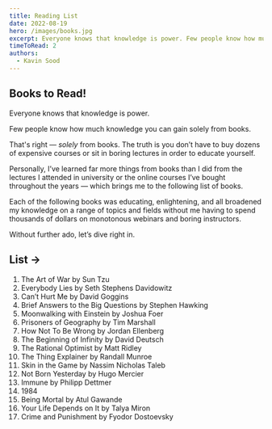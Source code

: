 ```yaml
---
title: Reading List
date: 2022-08-19
hero: /images/books.jpg
excerpt: Everyone knows that knowledge is power. Few people know how much knowledge you can gain solely from books.
timeToRead: 2
authors:
  - Kavin Sood
---
```


## Books to Read!

Everyone knows that knowledge is power.

Few people know how much knowledge you can gain solely from books.

That's right — *solely* from books. The truth is you don’t have to buy dozens of expensive courses or sit in boring lectures in order to educate yourself.

Personally, I’ve learned far more things from books than I did from the lectures I attended in university or the online courses I’ve bought throughout the years — which brings me to the following list of books.

Each of the following books was educating, enlightening, and all broadened my knowledge on a range of topics and fields without me having to spend thousands of dollars on monotonous webinars and boring instructors.

Without further ado, let’s dive right in.

## List →

1. The Art of War by Sun Tzu
2. Everybody Lies by Seth Stephens Davidowitz
3. Can’t Hurt Me by David Goggins
4. Brief Answers to the Big Questions by Stephen Hawking
5. Moonwalking with Einstein by Joshua Foer
6. Prisoners of Geography by Tim Marshall
7. How Not To Be Wrong by Jordan Ellenberg
8. The Beginning of Infinity by David Deutsch
9. The Rational Optimist by Matt Ridley
10. The Thing Explainer by Randall Munroe
11. Skin in the Game by Nassim Nicholas Taleb
12. Not Born Yesterday by Hugo Mercier
13. Immune by Philipp Dettmer
14. 1984
15. Being Mortal by Atul Gawande
16. Your Life Depends on It by Talya Miron
17. Crime and Punishment by Fyodor Dostoevsky